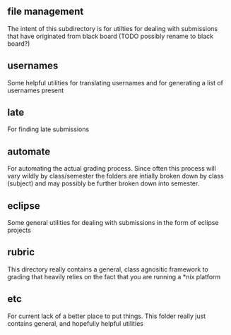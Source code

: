 file management
-------------
The intent of this subdirectory is for utilties for dealing with submissions
that have originated from black board (TODO possibly rename to black board?)

usernames
---------
Some helpful utilities for translating usernames and for generating a list of
usernames present

late
---------
For finding late submissions

automate
-----
For automating the actual grading process. Since often this process will vary
wildly by class/semester the folders are intially broken down by class (subject)
and may possibly be further broken down into semester.

eclipse
---------
Some general utilities for dealing with submissions in the form of eclipse
projects

rubric
----------
This directory really contains a general, class agnositic framework to grading
that heavily relies on the fact that you are running a \*nix platform

etc
----------
For current lack of a better place to put things.  This folder really just
contains general, and hopefully helpful utilities
